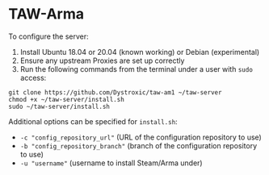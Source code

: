 # TAW-Arma

To configure the server:
 1) Install Ubuntu 18.04 or 20.04 (known working) or Debian (experimental)
 2) Ensure any upstream Proxies are set up correctly
 3) Run the following commands from the terminal under a user with `sudo` access:
```
git clone https://github.com/Dystroxic/taw-am1 ~/taw-server
chmod +x ~/taw-server/install.sh
sudo ~/taw-server/install.sh
```

Additional options can be specified for `install.sh`:
   -  `-c "config_repository_url"` (URL of the configuration repository to use)
   - `-b "config_repository_branch"` (branch of the configuration repository to use)
   - `-u "username"` (username to install Steam/Arma under)
